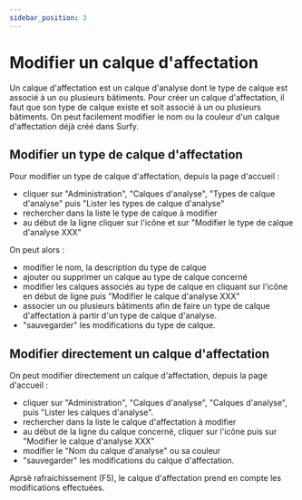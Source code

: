 ```yaml
---
sidebar_position: 3
---
```

# Modifier un calque d'affectation

Un calque d'affectation est un calque d'analyse dont le type de calque est associé à un ou plusieurs bâtiments.
Pour créer un calque d'affectation, il faut que son type de calque existe et soit associé à un ou plusieurs bâtiments.
On peut facilement modifier le nom ou la couleur d'un calque d'affectation déjà créé dans Surfy.

## Modifier un type de calque d'affectation

Pour modifier un type de calque d'affectation, depuis la page d'accueil :

-   cliquer sur "Administration", "Calques d'analyse", "Types de calque d'analyse" puis "Lister les types de calque d'analyse"
-   rechercher dans la liste le type de calque à modifier
-   au début de la ligne cliquer sur l'icône et sur "Modifier le type de calque d'analyse XXX"

On peut alors :

-   modifier le nom, la description du type de calque
-   ajouter ou supprimer un calque au type de calque concerné
-   modifier les calques associés au type de calque en cliquant sur l'icône en début de ligne puis "Modifier le calque d'analyse XXX"
-   associer un ou plusieurs bâtiments afin de faire un type de calque d'affectation à partir d'un type de calque d'analyse.
-   "sauvegarder" les modifications du type de calque.

## Modifier directement un calque d'affectation

On peut modifier directement un calque d'affectation, depuis la page d'accueil :

-   cliquer sur "Administration", "Calques d'analyse", "Calques d'analyse", puis "Lister les calques d'analyse".
-   rechercher dans la liste le calque d'affectation à modifier
-   au début de la ligne du calque concerné, cliquer sur l'icône puis sur "Modifier le calque d'analyse XXX"
-   modifier le "Nom du calque d'analyse" ou sa couleur
-   "sauvegarder" les modifications du calque d'affectation.

Aprsè rafraichissement (F5), le calque d'affectation prend en compte les modifications effectuées.